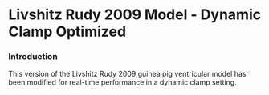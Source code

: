 # Livshitz Rudy 2009 Model - Dynamic Clamp Optimized

### Introduction
This version of the Livshitz Rudy 2009 guinea pig ventricular model has been
modified for real-time performance in a dynamic clamp setting.